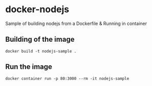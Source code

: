# docker-nodejs
Sample of building nodejs from a Dockerfile &amp; Running in container

## Building of the image
```shell
docker build -t nodejs-sample .
```

## Run the image
```shell
docker container run -p 80:3000 --rm -it nodejs-sample
```

